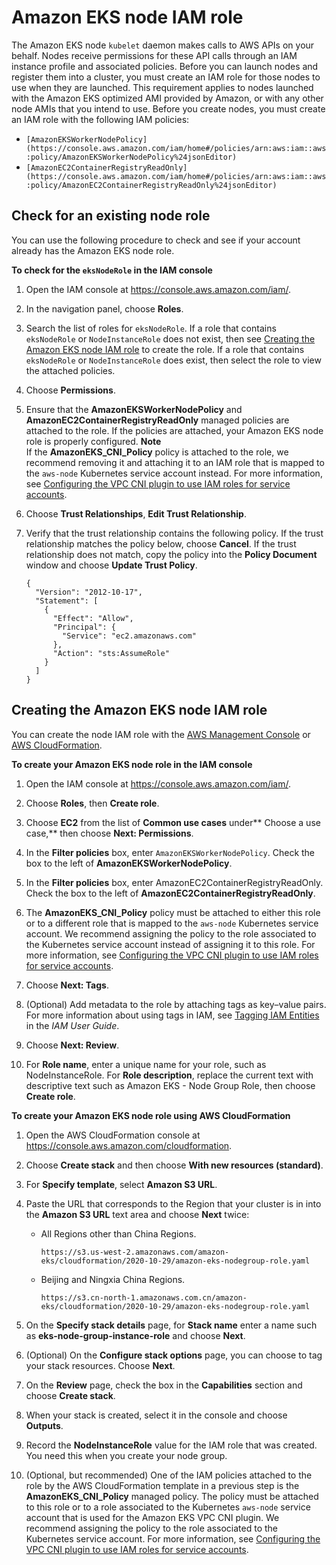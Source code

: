 # Amazon EKS node IAM role<a name="create-node-role"></a>

The Amazon EKS node `kubelet` daemon makes calls to AWS APIs on your behalf\. Nodes receive permissions for these API calls through an IAM instance profile and associated policies\. Before you can launch nodes and register them into a cluster, you must create an IAM role for those nodes to use when they are launched\. This requirement applies to nodes launched with the Amazon EKS optimized AMI provided by Amazon, or with any other node AMIs that you intend to use\. Before you create nodes, you must create an IAM role with the following IAM policies:
+ `[AmazonEKSWorkerNodePolicy](https://console.aws.amazon.com/iam/home#/policies/arn:aws:iam::aws:policy/AmazonEKSWorkerNodePolicy%24jsonEditor)`
+ `[AmazonEC2ContainerRegistryReadOnly](https://console.aws.amazon.com/iam/home#/policies/arn:aws:iam::aws:policy/AmazonEC2ContainerRegistryReadOnly%24jsonEditor)`

## Check for an existing node role<a name="check-worker-node-role"></a>

You can use the following procedure to check and see if your account already has the Amazon EKS node role\.<a name="procedure_check_worker_node_role"></a>

**To check for the `eksNodeRole` in the IAM console**

1. Open the IAM console at [https://console\.aws\.amazon\.com/iam/](https://console.aws.amazon.com/iam/)\.

1. In the navigation panel, choose **Roles**\. 

1. Search the list of roles for `eksNodeRole`\. If a role that contains `eksNodeRole` or `NodeInstanceRole` does not exist, then see [Creating the Amazon EKS node IAM role](#create-worker-node-role) to create the role\. If a role that contains `eksNodeRole` or `NodeInstanceRole` does exist, then select the role to view the attached policies\.

1. Choose **Permissions**\.

1. Ensure that the **AmazonEKSWorkerNodePolicy** and **AmazonEC2ContainerRegistryReadOnly** managed policies are attached to the role\. If the policies are attached, your Amazon EKS node role is properly configured\.
**Note**  
If the **AmazonEKS\_CNI\_Policy** policy is attached to the role, we recommend removing it and attaching it to an IAM role that is mapped to the `aws-node` Kubernetes service account instead\. For more information, see [Configuring the VPC CNI plugin to use IAM roles for service accounts](cni-iam-role.md)\.

1. Choose **Trust Relationships**, **Edit Trust Relationship**\.

1. Verify that the trust relationship contains the following policy\. If the trust relationship matches the policy below, choose **Cancel**\. If the trust relationship does not match, copy the policy into the **Policy Document** window and choose **Update Trust Policy**\.

   ```
   {
     "Version": "2012-10-17",
     "Statement": [
       {
         "Effect": "Allow",
         "Principal": {
           "Service": "ec2.amazonaws.com"
         },
         "Action": "sts:AssumeRole"
       }
     ]
   }
   ```

## Creating the Amazon EKS node IAM role<a name="create-worker-node-role"></a>

You can create the node IAM role with the [AWS Management Console](#create-node-role-console2) or [AWS CloudFormation](#create-node-role-cfn2)\.<a name="create-node-role-console2"></a>

**To create your Amazon EKS node role in the IAM console**

1. Open the IAM console at [https://console\.aws\.amazon\.com/iam/](https://console.aws.amazon.com/iam/)\.

1. Choose **Roles**, then **Create role**\.

1. Choose **EC2** from the list of **Common use cases** under** Choose a use case,** then choose **Next: Permissions**\.

1. In the **Filter policies** box, enter `AmazonEKSWorkerNodePolicy`\. Check the box to the left of **AmazonEKSWorkerNodePolicy**\.

1. In the **Filter policies** box, enter AmazonEC2ContainerRegistryReadOnly\. Check the box to the left of **AmazonEC2ContainerRegistryReadOnly**\.

1. The **AmazonEKS\_CNI\_Policy** policy must be attached to either this role or to a different role that is mapped to the `aws-node` Kubernetes service account\. We recommend assigning the policy to the role associated to the Kubernetes service account instead of assigning it to this role\. For more information, see [Configuring the VPC CNI plugin to use IAM roles for service accounts](cni-iam-role.md)\.

1. Choose **Next: Tags**\.

1. \(Optional\) Add metadata to the role by attaching tags as key–value pairs\. For more information about using tags in IAM, see [Tagging IAM Entities](https://docs.aws.amazon.com/IAM/latest/UserGuide/id_tags.html) in the *IAM User Guide*\. 

1. Choose **Next: Review**\.

1. For **Role name**, enter a unique name for your role, such as NodeInstanceRole\. For **Role description**, replace the current text with descriptive text such as Amazon EKS \- Node Group Role, then choose **Create role**\.<a name="create-node-role-cfn2"></a>

**To create your Amazon EKS node role using AWS CloudFormation**

1. Open the AWS CloudFormation console at [https://console\.aws\.amazon\.com/cloudformation](https://console.aws.amazon.com/cloudformation/)\.

1. Choose **Create stack** and then choose **With new resources \(standard\)**\.

1. For **Specify template**, select **Amazon S3 URL**\.

1. Paste the URL that corresponds to the Region that your cluster is in into the **Amazon S3 URL** text area and choose **Next** twice:
   + All Regions other than China Regions\.

     ```
     https://s3.us-west-2.amazonaws.com/amazon-eks/cloudformation/2020-10-29/amazon-eks-nodegroup-role.yaml
     ```
   + Beijing and Ningxia China Regions\.

     ```
     https://s3.cn-north-1.amazonaws.com.cn/amazon-eks/cloudformation/2020-10-29/amazon-eks-nodegroup-role.yaml
     ```

1. On the **Specify stack details** page, for **Stack name** enter a name such as **eks\-node\-group\-instance\-role** and choose **Next**\.

1. \(Optional\) On the **Configure stack options** page, you can choose to tag your stack resources\. Choose **Next**\.

1. On the **Review** page, check the box in the **Capabilities** section and choose **Create stack**\.

1. When your stack is created, select it in the console and choose **Outputs**\.

1. Record the **NodeInstanceRole** value for the IAM role that was created\. You need this when you create your node group\.

1. \(Optional, but recommended\) One of the IAM policies attached to the role by the AWS CloudFormation template in a previous step is the **AmazonEKS\_CNI\_Policy** managed policy\. The policy must be attached to this role or to a role associated to the Kubernetes `aws-node` service account that is used for the Amazon EKS VPC CNI plugin\. We recommend assigning the policy to the role associated to the Kubernetes service account\. For more information, see [Configuring the VPC CNI plugin to use IAM roles for service accounts](cni-iam-role.md)\.